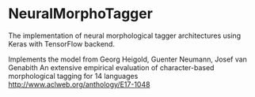 # NeuralMorphoTagger
The implementation of neural morphological tagger architectures using Keras with TensorFlow backend.

Implements the model from Georg Heigold, Guenter Neumann, Josef van Genabith An extensive empirical evaluation of character-based morphological tagging for 14 languages <http://www.aclweb.org/anthology/E17-1048>
